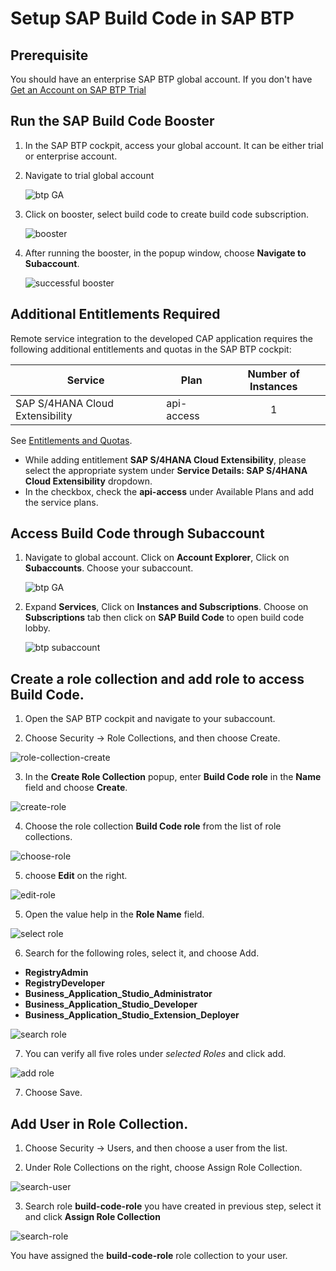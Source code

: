# Setup SAP Build Code in SAP BTP

## Prerequisite 

You should have  an enterprise SAP BTP global account. If you don't have [Get an Account on SAP BTP Trial](https://developers.sap.com/tutorials/hcp-create-trial-account..html)

## Run the SAP Build Code Booster

1. In the SAP BTP cockpit, access your global account. It can be either trial or enterprise account.

2. Navigate to trial global account
    
    ![btp GA](./images/setup-build-code/btp-booster-GA.png)

3. Click on booster, select build code to create build code subscription.

    ![booster](./images/setup-build-code/booster.png)

4. After running the booster, in the popup window, choose **Navigate to Subaccount**.

    ![successful booster](./images/setup-build-code/booster-confirm.png)

## Additional Entitlements Required

Remote service integration to the developed CAP application requires the following additional entitlements and quotas in the SAP BTP cockpit:

| Service                           | Plan       | Number of Instances |
|-----------------------------------|------------|:-------------------:|
| SAP S/4HANA Cloud Extensibility | api-access | 1 |

See [Entitlements and Quotas](https://help.sap.com/products/BTP/65de2977205c403bbc107264b8eccf4b/00aa2c23479d42568b18882b1ca90d79.html?locale=en-US).

* While adding entitlement **SAP S/4HANA Cloud Extensibility**, please select the appropriate system under **Service Details: SAP S/4HANA Cloud Extensibility** dropdown.
* In the checkbox, check the **api-access** under Available Plans and add the service plans.

## Access Build Code through Subaccount

1. Navigate to global account. Click on **Account Explorer**, Click on **Subaccounts**. Choose your subaccount.

    ![btp GA](./images/setup-build-code/btp-GA.png)

2. Expand **Services**, Click on **Instances and Subscriptions**. Choose on **Subscriptions** tab then click on **SAP Build Code** to open build code lobby.

    ![btp subaccount](./images/setup-build-code/btp-subaccount.png)

## Create a role collection and add role to access Build Code. 

1. Open the SAP BTP cockpit and navigate to your subaccount.

2. Choose Security → Role Collections, and then choose Create.

![role-collection-create](./images/setup-build-code/role-collection-create.png)

3. In the **Create Role Collection** popup, enter **Build Code role** in the **Name** field and choose **Create**.

![create-role](./images/setup-build-code/create-role.png)

4. Choose the role collection **Build Code role** from the list of role collections. 

![choose-role](./images/setup-build-code/Action-arrow.png)

 5. choose **Edit** on the right. 

 ![edit-role](./images/setup-build-code/edit-role.png)

5. Open the value help in the **Role Name** field.

![select role](./images/setup-build-code/select-role.png)

6. Search for the following roles, select it, and choose Add.
- **RegistryAdmin** 
- **RegistryDeveloper**
- **Business_Application_Studio_Administrator**
- **Business_Application_Studio_Developer**
- **Business_Application_Studio_Extension_Deployer**

![search role](./images/setup-build-code/add-role.png)

7. You can verify all five roles under *selected Roles* and click add. 

![add role](./images/setup-build-code/roles-list.png)

7. Choose Save.

## Add User in Role Collection.

1. Choose Security → Users, and then choose a user from the list.

2. Under Role Collections on the right, choose Assign Role Collection.

![search-user](./images/setup-build-code/user-search.png)

3. Search role **build-code-role** you have created in previous step, select it and click **Assign Role Collection**

![search-role](./images/setup-build-code/search-role.png)

You have assigned the **build-code-role** role collection to your user.